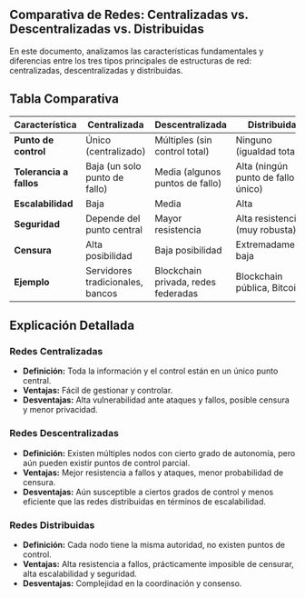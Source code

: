 ## **Comparativa de Redes: Centralizadas vs. Descentralizadas vs. Distribuidas**

En este documento, analizamos las características fundamentales y diferencias entre los tres tipos principales de estructuras de red: centralizadas, descentralizadas y distribuidas.

## **Tabla Comparativa**

| Característica             | Centralizada                      | Descentralizada                      | Distribuida                          |
|----------------------------|-----------------------------------|--------------------------------------|--------------------------------------|
| **Punto de control**       | Único (centralizado)              | Múltiples (sin control total)        | Ninguno (igualdad total)             |
| **Tolerancia a fallos**    | Baja (un solo punto de fallo)     | Media (algunos puntos de fallo)      | Alta (ningún punto de fallo único)   |
| **Escalabilidad**          | Baja                              | Media                                | Alta                                 |
| **Seguridad**              | Depende del punto central         | Mayor resistencia                    | Alta resistencia (muy robusta)       |
| **Censura**                | Alta posibilidad                  | Baja posibilidad                     | Extremadamente baja                  |
| **Ejemplo**                | Servidores tradicionales, bancos  | Blockchain privada, redes federadas  | Blockchain pública, Bitcoin          |

## **Explicación Detallada**

### Redes Centralizadas
- **Definición:** Toda la información y el control están en un único punto central.
- **Ventajas:** Fácil de gestionar y controlar.
- **Desventajas:** Alta vulnerabilidad ante ataques y fallos, posible censura y menor privacidad.

### Redes Descentralizadas
- **Definición:** Existen múltiples nodos con cierto grado de autonomía, pero aún pueden existir puntos de control parcial.
- **Ventajas:** Mejor resistencia a fallos y ataques, menor probabilidad de censura.
- **Desventajas:** Aún susceptible a ciertos grados de control y menos eficiente que las redes distribuidas en términos de escalabilidad.

### Redes Distribuidas
- **Definición:** Cada nodo tiene la misma autoridad, no existen puntos de control.
- **Ventajas:** Alta resistencia a fallos, prácticamente imposible de censurar, alta escalabilidad y seguridad.
- **Desventajas:** Complejidad en la coordinación y consenso.




